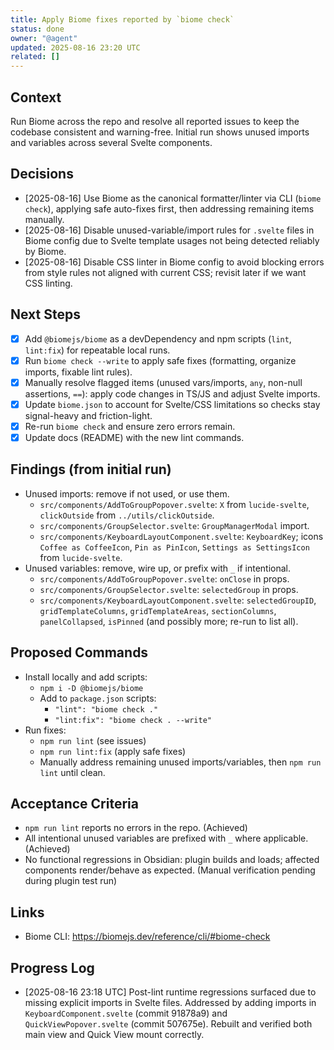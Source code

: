 ```yaml
---
title: Apply Biome fixes reported by `biome check`
status: done
owner: "@agent"
updated: 2025-08-16 23:20 UTC
related: []
---
```


## Context

Run Biome across the repo and resolve all reported issues to keep the codebase consistent and warning-free. Initial run shows unused imports and variables across several Svelte components.

## Decisions

- [2025-08-16] Use Biome as the canonical formatter/linter via CLI (`biome check`), applying safe auto-fixes first, then addressing remaining items manually.
- [2025-08-16] Disable unused-variable/import rules for `.svelte` files in Biome config due to Svelte template usages not being detected reliably by Biome.
- [2025-08-16] Disable CSS linter in Biome config to avoid blocking errors from style rules not aligned with current CSS; revisit later if we want CSS linting.

## Next Steps

- [x] Add `@biomejs/biome` as a devDependency and npm scripts (`lint`, `lint:fix`) for repeatable local runs.
- [x] Run `biome check --write` to apply safe fixes (formatting, organize imports, fixable lint rules).
- [x] Manually resolve flagged items (unused vars/imports, `any`, non-null assertions, `==`): apply code changes in TS/JS and adjust Svelte imports.
- [x] Update `biome.json` to account for Svelte/CSS limitations so checks stay signal-heavy and friction-light.
- [x] Re-run `biome check` and ensure zero errors remain.
- [x] Update docs (README) with the new lint commands.

## Findings (from initial run)

- Unused imports: remove if not used, or use them.
  - `src/components/AddToGroupPopover.svelte`: `X` from `lucide-svelte`, `clickOutside` from `../utils/clickOutside`.
  - `src/components/GroupSelector.svelte`: `GroupManagerModal` import.
  - `src/components/KeyboardLayoutComponent.svelte`: `KeyboardKey`; icons `Coffee as CoffeeIcon`, `Pin as PinIcon`, `Settings as SettingsIcon` from `lucide-svelte`.
- Unused variables: remove, wire up, or prefix with `_` if intentional.
  - `src/components/AddToGroupPopover.svelte`: `onClose` in props.
  - `src/components/GroupSelector.svelte`: `selectedGroup` in props.
  - `src/components/KeyboardLayoutComponent.svelte`: `selectedGroupID`, `gridTemplateColumns`, `gridTemplateAreas`, `sectionColumns`, `panelCollapsed`, `isPinned` (and possibly more; re-run to list all).

## Proposed Commands

- Install locally and add scripts:
  - `npm i -D @biomejs/biome`
  - Add to `package.json` scripts:
    - `"lint": "biome check ."`
    - `"lint:fix": "biome check . --write"`
- Run fixes:
  - `npm run lint` (see issues)
  - `npm run lint:fix` (apply safe fixes)
  - Manually address remaining unused imports/variables, then `npm run lint` until clean.

## Acceptance Criteria

- `npm run lint` reports no errors in the repo. (Achieved)
- All intentional unused variables are prefixed with `_` where applicable. (Achieved)
- No functional regressions in Obsidian: plugin builds and loads; affected components render/behave as expected. (Manual verification pending during plugin test run)

## Links

- Biome CLI: https://biomejs.dev/reference/cli/#biome-check

## Progress Log

- [2025-08-16 23:18 UTC] Post-lint runtime regressions surfaced due to missing explicit imports in Svelte files. Addressed by adding imports in `KeyboardComponent.svelte` (commit 91878a9) and `QuickViewPopover.svelte` (commit 507675e). Rebuilt and verified both main view and Quick View mount correctly.
